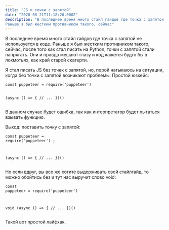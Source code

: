 ```yaml
---
title: "JS и точки с запятой"
date: "2020-08-21T11:18:20.000Z"
description: "В последнее время много стайл гайдов где точка с запятой не используется в коде.
Раньше я был жестким противником такого, сейчас"
---
```


<p>В последнее время много стайл гайдов где точка с запятой не используется в коде. Раньше я был жестким противником такого, сейчас, после того как стал писать на Python, точки с запятой стали напрягать. Они и правда мешают глазу и код кажется будто бы в лохмотьях, как край старой скатерти.</p><p>Я стал писать JS без точек с запятой, но, порой натыкаюсь на ситуации, когда без точки с запятой возникают проблемы. Простой юзкейс:</p><pre><code class="language-javascript">const puppeteer = require('puppeteer')

(async () =&gt; {
// ...
})()</code></pre><p>В данном случае будет ошибка, так как интерпретатор будет пытаться взывать функцию.</p><p>Выход: поставить точку с запятой:</p><pre><code class="language-javascript">const puppeteer = require('puppeteer') ;

(async () =&gt; {
// ...
})()</code></pre><p>Но если вдруг, вы все же хотите выдерживать свой стайлгайд, то можно обойтись без и тут нас выручит слово void:</p><pre><code class="language-javascript">const puppeteer = require('puppeteer')

void (async () =&gt; {
// ...
})()</code></pre><p>Такой вот простой лайфхак.</p>

